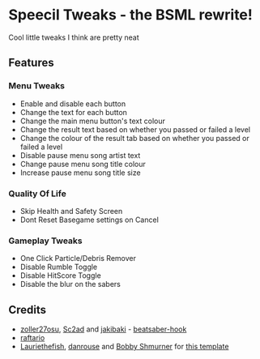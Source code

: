 # Speecil Tweaks - the BSML rewrite!

Cool little tweaks I think are pretty neat

## Features

### Menu Tweaks
  - Enable and disable each button
  - Change the text for each button 
  - Change the main menu button's text colour
  - Change the result text based on whether you passed or failed a level
  - Change the colour of the result tab based on whether you passed or failed a level
  - Disable pause menu song artist text
  - Change pause menu song title colour
  - Increase pause menu song title size
  
### Quality Of Life
  - Skip Health and Safety Screen
  - Dont Reset Basegame settings on Cancel

### Gameplay Tweaks
  - One Click Particle/Debris Remover
  - Disable Rumble Toggle
  - Disable HitScore Toggle
  - Disable the blur on the sabers

## Credits

* [zoller27osu](https://github.com/zoller27osu), [Sc2ad](https://github.com/Sc2ad) and [jakibaki](https://github.com/jakibaki) - [beatsaber-hook](https://github.com/sc2ad/beatsaber-hook)
* [raftario](https://github.com/raftario)
* [Lauriethefish](https://github.com/Lauriethefish), [danrouse](https://github.com/danrouse) and [Bobby Shmurner](https://github.com/BobbyShmurner) for [this template](https://github.com/Lauriethefish/quest-mod-template)
